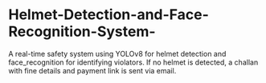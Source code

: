 # Helmet-Detection-and-Face-Recognition-System-
A real-time safety system using YOLOv8 for helmet detection and face_recognition for identifying violators. If no helmet is detected, a challan with fine details and payment link is sent via email.
